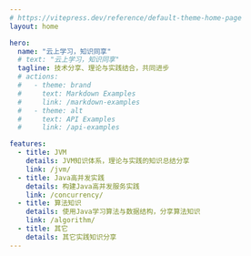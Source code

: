 ```yaml
---
# https://vitepress.dev/reference/default-theme-home-page
layout: home

hero:
  name: "云上学习，知识同享"
  # text: "云上学习，知识同享"
  tagline: 技术分享、理论与实践结合，共同进步
  # actions:
  #   - theme: brand
  #     text: Markdown Examples
  #     link: /markdown-examples
  #   - theme: alt
  #     text: API Examples
  #     link: /api-examples

features:
  - title: JVM
    details: JVM知识体系，理论与实践的知识总结分享
    link: /jvm/
  - title: Java高并发实践
    details: 构建Java高并发服务实践
    link: /concurrency/
  - title: 算法知识
    details: 使用Java学习算法与数据结构，分享算法知识
    link: /algorithm/
  - title: 其它
    details: 其它实践知识分享
---
```


